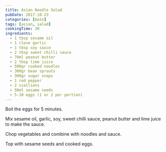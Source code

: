 ```yaml
---
title: Asian Noodle Salad
pubDate: 2017-10-23
categories: [main]
tags: [asian, salad]
cookingTime: 30
ingredients:
  - 1 tbsp sesame oil
  - 1 clove garlic
  - 1 tbsp soy sauce
  - 2 tbsp sweet chilli sauce
  - 70ml peanut butter
  - 2 tbsp lime juice
  - 500gr cooked noodles
  - 300gr bean sprouts
  - 300gr sugar snaps
  - 1 red pepper
  - 2 scallions
  - 50ml sesame seeds
  - 5-10 eggs (1 or 2 per portion)
---
```


Boil the eggs for 5 minutes.

Mix sesame oil, garlic, soy, sweet chilli sauce, peanut butter and lime juice to make the sauce.

Chop vegetables and combine with noodles and sauce.

Top with sesame seeds and cooked eggs.
